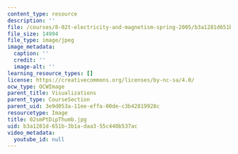 ```yaml
---
content_type: resource
description: ''
file: /courses/8-02t-electricity-and-magnetism-spring-2005/b3a1281d651b3b1adaa355c440b537ac_02smPtDipThumb.jpg
file_size: 14994
file_type: image/jpeg
image_metadata:
  caption: ''
  credit: ''
  image-alt: ''
learning_resource_types: []
license: https://creativecommons.org/licenses/by-nc-sa/4.0/
ocw_type: OCWImage
parent_title: Visualizations
parent_type: CourseSection
parent_uid: 3e9d053a-11ee-effa-00de-c3b42819928c
resourcetype: Image
title: 02smPtDipThumb.jpg
uid: b3a1281d-651b-3b1a-daa3-55c440b537ac
video_metadata:
  youtube_id: null
---
```

